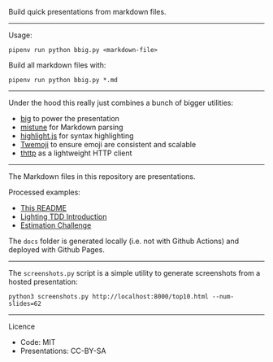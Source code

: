 Build quick presentations from markdown files.

---

Usage:

```
pipenv run python bbig.py <markdown-file>
```

Build all markdown files with:

```
pipenv run python bbig.py *.md
```

---

Under the hood this really just combines a bunch of bigger utilities:

- [big](https://github.com/tmcw/big/) to power the presentation
- [mistune](https://mistune.lepture.com/en/latest/) for Markdown parsing
- [highlight.js](https://highlightjs.org/) for syntax highlighting
- [Twemoji](https://twemoji.twitter.com/) to ensure emoji are consistent and scalable
- [thttp](https://github.com/sesh/thttp) as a lightweight HTTP client

---

The Markdown files in this repository are presentations.

Processed examples:

- [This README](https://sesh.github.io/quick-presentations/README.html)
- [Lighting TDD Introduction](https://sesh.github.io/quick-presentations/tdd-general.html)
- [Estimation Challenge](https://sesh.github.io/quick-presentations/pragprog-challenges.html)

The `docs` folder is generated locally (i.e. not with Github Actions) and deployed with Github Pages.

---

The `screenshots.py` script is a simple utility to generate screenshots from a hosted presentation:

```
python3 screenshots.py http://localhost:8000/top10.html --num-slides=62
```

---

Licence

- Code: MIT
- Presentations: CC-BY-SA
